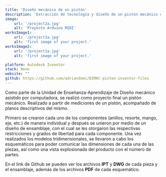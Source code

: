 ```yaml
---
title: 'Diseño mecánico de un pistón'
description: 'Extracción de tecnología y diseño de un pistón mecánico en Autodesk Inventor, con modelos 3D y esquemáticos con cotas normalizadas.'
image:
    url: '/project2a.jpg'
    alt: 'Proyecto Arduino MIDI'
worksImage1:
    url: '/project2a.jpg'
    alt: 'first image of your project.'
worksImage2:
    url: '/project1a.jpg'
    alt: 'first image of your project.'

platform: Autodesk Inventor
stack: None
website: ""
github: https://github.com/adriandomc/DIMAC-piston-inventor-files
---
```


Como parte de la Unidad de Enseñanza-Aprendizaje de Diseño mecánico asistido por computadora, se realizó como proyecto final un pistón mecánico. Realizado a partir de mediciones de un pistón, acompañado de planos descriptivos del mismo.

Primero se crearon cada uno de los componentes (anillos, resorte, mango, eje, etc.) de manera individual y después se unieron por medio de un diseño de ensamblaje, con el cual se les otorgaron las respectivas restricciones y grados de libertad para cada componente. Una vez realizados los modelos tridimensionales, se llevaron a cabo los esquemáticos para poder comunicar las dimensiones de cada una de las piezas, así como una vista explosionada del producto con el número de partes.

En el link de Github se pueden ver los archivos **IPT** y **DWG** de cada pieza y el ensamblaje, además de los archivos **PDF** de cada esquemático.
